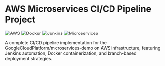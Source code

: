 # AWS Microservices CI/CD Pipeline Project

![AWS](https://img.shields.io/badge/AWS-%23FF9900.svg?style=for-the-badge&logo=amazon-aws&logoColor=white)
![Docker](https://img.shields.io/badge/docker-%230db7ed.svg?style=for-the-badge&logo=docker&logoColor=white)
![Jenkins](https://img.shields.io/badge/jenkins-%232C5263.svg?style=for-the-badge&logo=jenkins&logoColor=white)
![Microservices](https://img.shields.io/badge/Microservices-Architecture-blue)

A complete CI/CD pipeline implementation for the GoogleCloudPlatform/microservices-demo on AWS infrastructure, featuring Jenkins automation, Docker containerization, and branch-based deployment strategies.
